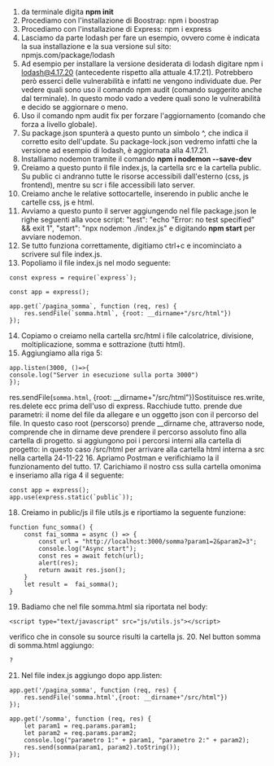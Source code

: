 1. da terminale digita **npm init**
2. Procediamo con l'installazione di Boostrap: npm i boostrap
3. Procediamo con l'installazione di Express: npm i express
4. Lasciamo da parte lodash per fare un esempio, ovvero come è indicata la sua installazione e la sua versione sul sito:
   npmjs.com/package/lodash
5. Ad esempio per installare la versione desiderata di lodash digitare npm i lodash@4.17.20 (antecedente rispetto alla attuale 4.17.21). Potrebbero però esserci delle vulnerabilità e infatti ne vengono individuate due. Per vedere quali sono uso il comando npm audit (comando suggerito anche dal terminale). In questo modo vado a vedere quali sono le vulnerabilità e decido se aggiornare o meno.
6. Uso il comando npm audit fix per forzare l'aggiornamento (comando che forza a livello globale).
7. Su package.json spunterà a questo punto un simbolo ^, che indica il corretto esito dell'update. Su package-lock.json vedremo infatti che la versione ad esempio di lodash, è aggiornata alla 4.17.21.
8. Installiamo nodemon tramite il comando **npm i nodemon --save-dev**
9. Creiamo a questo punto il file index.js, la cartella src e la cartella public. Su public ci andranno tutte le risorse accessibili dall'esterno (css, js frontend), mentre su scr i file accessibili lato server.
10. Creiamo anche le relative sottocartelle, inserendo in public anche le cartelle css, js e html.
11. Avviamo a questo punto il server aggiungendo nel file package.json le righe seguenti alla voce script:
    "test": "echo \"Error: no test specified\" && exit 1",
    "start": "npx nodemon ./index.js"
e digitando **npm start** per avviare nodemon.
12. Se tutto funziona correttamente, digitiamo ctrl+c e incominciato a scrivere sul file index.js.
13. Popoliamo il file index.js nel modo seguente:
```
const express = require(`express`);

const app = express();

app.get(`/pagina_somma`, function (req, res) {
    res.sendFile(`somma.html`, {root: __dirname+"/src/html"})
});
```
14. Copiamo o creiamo nella cartella src/html i file calcolatrice, divisione, moltiplicazione, somma e sottrazione (tutti html).
15. Aggiungiamo alla riga 5:
```
app.listen(3000, ()=>{
console.log("Server in esecuzione sulla porta 3000")
});
```
res.sendFile(`somma.html`, {root: __dirname+"/src/html"})Sostituisce res.write, res.delete ecc prima dell'uso di express. Racchiude tutto. prende due parametri: il nome del file da allegare e un oggetto json con il percorso del file. In questo caso root (perscorso) prende __dirname che, attraverso node, comprende che in dirname deve prendere il percorso assoluto fino alla cartella di progetto. si aggiungono poi i percorsi interni alla cartella di progetto: in questo caso /src/html per arrivare alla cartella html interna a src nella cartella 24-11-22
16. Apriamo Postman e verifichiamo la il funzionamento del tutto.
17. Carichiamo il nostro css sulla cartella omonima e inseriamo alla riga 4 il seguente:
```
const app = express();
app.use(express.static(`public`));
```
18. Creiamo in public/js il file utils.js e riportiamo la seguente funzione: 
```
function func_somma() {
    const fai_somma = async () => {
        const url = "http://localhost:3000/somma?param1=2&param2=3";
        console.log("Async start");
        const res = await fetch(url);
        alert(res);
        return await res.json();
    }
    let result =  fai_somma(); 
}

```
19. Badiamo che nel file somma.html sia riportata nel body:
```
<script type="text/javascript" src="js/utils.js"></script>
```
verifico che in console su source risulti la cartella js. 
20. Nel button somma di somma.html aggiungo:
```
?
```
21. Nel file index.js aggiungo dopo app.listen:
```
app.get('/pagina_somma', function (req, res) {
    res.sendFile('somma.html',{root: __dirname+"/src/html"})
});

app.get('/somma', function (req, res) {
    let param1 = req.params.param1;
    let param2 = req.params.param2;
    console.log("parametro 1:" + param1, "parametro 2:" + param2);
    res.send(somma(param1, param2).toString());
});
```